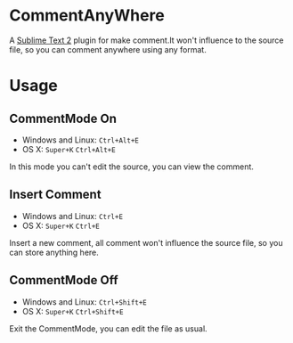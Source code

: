 # CommentAnyWhere

A [Sublime Text 2](http://www.sublimetext.com/) plugin for make comment.It won't influence to the source file, so you can comment anywhere using any format.

# Usage

## CommentMode On

* Windows and Linux: `Ctrl+Alt+E`
* OS X: `Super+K` `Ctrl+Alt+E`

In this mode you can't edit the source, you can view the comment.

## Insert Comment

* Windows and Linux: `Ctrl+E`
* OS X: `Super+K` `Ctrl+E`

Insert a new comment, all comment won't influence the source file, so you can store anything here.

## CommentMode Off

* Windows and Linux: `Ctrl+Shift+E`
* OS X: `Super+K` `Ctrl+Shift+E`

Exit the CommentMode, you can edit the file as usual.